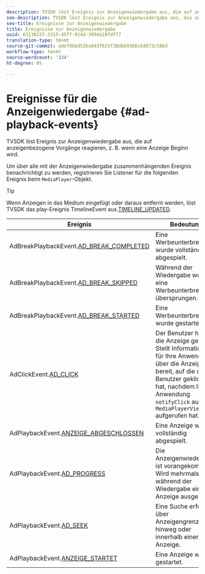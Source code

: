 ```yaml
---
description: TVSDK löst Ereignis zur Anzeigenwiedergabe aus, die auf anzeigenbezogene Vorgänge reagieren, z. B. wenn eine Anzeige Beginn wird.
seo-description: TVSDK löst Ereignis zur Anzeigenwiedergabe aus, die auf anzeigenbezogene Vorgänge reagieren, z. B. wenn eine Anzeige Beginn wird.
seo-title: Ereignisse zur Anzeigenwiedergabe
title: Ereignisse zur Anzeigenwiedergabe
uuid: 63138237-2315-45ff-914d-369da18fdff7
translation-type: tm+mt
source-git-commit: adef0bbd52ba043f625f38db69366c6d873c586d
workflow-type: tm+mt
source-wordcount: '334'
ht-degree: 0%

---
```



# Ereignisse für die Anzeigenwiedergabe {#ad-playback-events}

TVSDK löst Ereignis zur Anzeigenwiedergabe aus, die auf anzeigenbezogene Vorgänge reagieren, z. B. wenn eine Anzeige Beginn wird.

Um über alle mit der Anzeigenwiedergabe zusammenhängenden Ereignis benachrichtigt zu werden, registrieren Sie Listener für die folgenden Ereignis beim `MediaPlayer`-Objekt.

>[!TIP]
>
>Wenn Anzeigen in das Medium eingefügt oder daraus entfernt werden, löst TVSDK das play-Ereignis TimelineEvent aus.[TIMELINE_UPDATED](https://help.adobe.com/en_US/primetime/api/psdk/asdoc-dhls_1.4/com/adobe/mediacore/events/TimelineEvent.html#TIMELINE_UPDATED).

| Ereignis | Bedeutung |
|---|---|
| AdBreakPlaybackEvent.[AD_BREAK_COMPLETED](https://help.adobe.com/en_US/primetime/api/psdk/asdoc-dhls_1.4/com/adobe/mediacore/events/AdBreakPlaybackEvent.html#AD_BREAK_COMPLETED) | Eine Werbeunterbrechung wurde vollständig abgespielt. |
| AdBreakPlaybackEvent.[AD_BREAK_SKIPPED](https://help.adobe.com/en_US/primetime/api/psdk/asdoc-dhls_1.4/com/adobe/mediacore/events/AdBreakPlaybackEvent.html#AD_BREAK_SKIPPED) | Während der Wiedergabe wurde eine Werbeunterbrechung übersprungen. |
| AdBreakPlaybackEvent.[AD_BREAK_STARTED](https://help.adobe.com/en_US/primetime/api/psdk/asdoc-dhls_1.4/com/adobe/mediacore/events/AdBreakPlaybackEvent.html#AD_BREAK_STARTED) | Eine Werbeunterbrechung wurde gestartet. |
| AdClickEvent.[AD_CLICK](https://help.adobe.com/en_US/primetime/api/psdk/asdoc-dhls_1.4/com/adobe/mediacore/events/AdClickEvent.html#AD_CLICK) | Der Benutzer hat auf die Anzeige geklickt. Stellt Informationen für Ihre Anwendung über die Anzeige bereit, auf die der Benutzer geklickt hat, nachdem Ihre Anwendung `notifyClick` auf `MediaPlayerView` aufgerufen hat. |
| AdPlaybackEvent.[ANZEIGE_ABGESCHLOSSEN](https://help.adobe.com/en_US/primetime/api/psdk/asdoc-dhls_1.4/com/adobe/mediacore/events/AdPlaybackEvent.html#AD_COMPLETED) | Eine Anzeige wurde vollständig abgespielt. |
| AdPlaybackEvent.[AD_PROGRESS](https://help.adobe.com/en_US/primetime/api/psdk/asdoc-dhls_1.4/com/adobe/mediacore/events/AdPlaybackEvent.html#AD_PROGRESS) | Die Anzeigenwiedergabe ist vorangekommen. Wird mehrmals während der Wiedergabe einer Anzeige ausgelöst. |
| AdPlaybackEvent.[AD_SEEK](https://help.adobe.com/en_US/primetime/api/psdk/asdoc-dhls_1.4/com/adobe/mediacore/events/AdPlaybackEvent.html#AD_STARTED) | Eine Suche erfolgte über Anzeigengrenzen hinweg oder innerhalb einer Anzeige. |
| AdPlaybackEvent.[ANZEIGE_STARTET](https://help.adobe.com/en_US/primetime/api/psdk/asdoc-dhls_1.4/com/adobe/mediacore/events/AdPlaybackEvent.html#AD_STARTED) | Eine Anzeige wurde gestartet. |